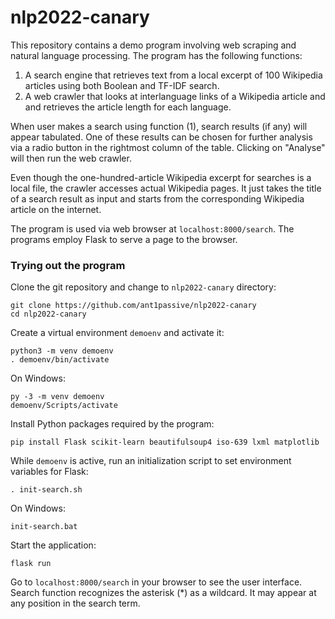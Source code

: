 # nlp2022-canary

This repository contains a demo program involving web scraping and natural language processing. The program has the following functions:
  1. A search engine that retrieves text from a local excerpt of 100 Wikipedia articles using both Boolean and TF-IDF search.
  2. A web crawler that looks at interlanguage links of a Wikipedia article and and retrieves the article length for each language.

When user makes a search using function (1), search results (if any) will appear tabulated. One of these results can be chosen for further analysis via a radio button in the rightmost column of the table. Clicking on "Analyse" will then run the web crawler.

Even though the one-hundred-article Wikipedia excerpt for searches is a local file, the crawler accesses actual Wikipedia pages. It just takes the title of a search result as input and starts from the corresponding Wikipedia article on the internet.

The program is used via web browser at `localhost:8000/search`. The programs employ Flask to serve a page to the browser.

### Trying out the program

Clone the git repository and change to `nlp2022-canary` directory:

```
git clone https://github.com/ant1passive/nlp2022-canary
cd nlp2022-canary
```

Create a virtual environment `demoenv` and activate it:

```
python3 -m venv demoenv
. demoenv/bin/activate
```

On Windows:

```
py -3 -m venv demoenv
demoenv/Scripts/activate
```

Install Python packages required by the program:

```
pip install Flask scikit-learn beautifulsoup4 iso-639 lxml matplotlib
```

While `demoenv` is active, run an initialization script to set environment variables for Flask:

```
. init-search.sh
```

On Windows:

```
init-search.bat
```

Start the application:

```
flask run
```

Go to `localhost:8000/search` in your browser to see the user interface. Search function recognizes the asterisk (*) as a wildcard. It may appear at any position in the search term.

